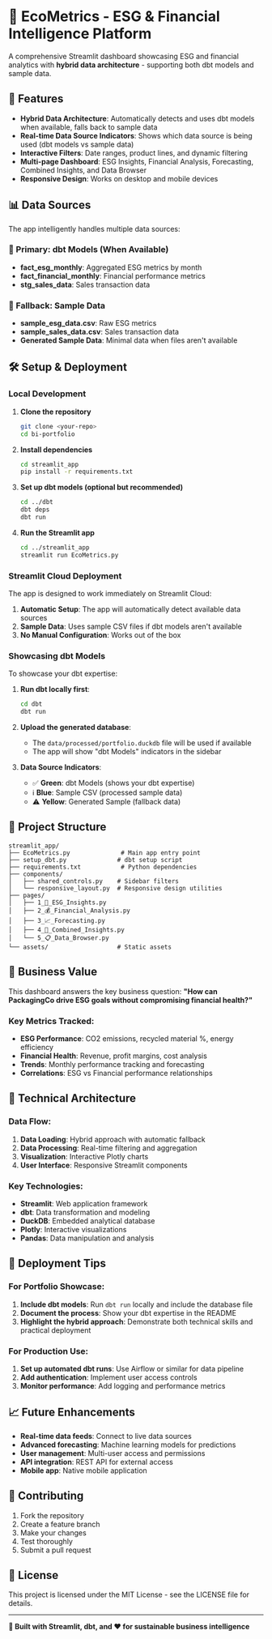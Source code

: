 # 🌱 EcoMetrics - ESG & Financial Intelligence Platform

A comprehensive Streamlit dashboard showcasing ESG and financial analytics with **hybrid data architecture** - supporting both dbt models and sample data.

## 🚀 Features

- **Hybrid Data Architecture**: Automatically detects and uses dbt models when available, falls back to sample data
- **Real-time Data Source Indicators**: Shows which data source is being used (dbt models vs sample data)
- **Interactive Filters**: Date ranges, product lines, and dynamic filtering
- **Multi-page Dashboard**: ESG Insights, Financial Analysis, Forecasting, Combined Insights, and Data Browser
- **Responsive Design**: Works on desktop and mobile devices

## 📊 Data Sources

The app intelligently handles multiple data sources:

### 🎯 Primary: dbt Models (When Available)
- **fact_esg_monthly**: Aggregated ESG metrics by month
- **fact_financial_monthly**: Financial performance metrics
- **stg_sales_data**: Sales transaction data

### 🔄 Fallback: Sample Data
- **sample_esg_data.csv**: Raw ESG metrics
- **sample_sales_data.csv**: Sales transaction data
- **Generated Sample Data**: Minimal data when files aren't available

## 🛠️ Setup & Deployment

### Local Development

1. **Clone the repository**
   ```bash
   git clone <your-repo>
   cd bi-portfolio
   ```

2. **Install dependencies**
   ```bash
   cd streamlit_app
   pip install -r requirements.txt
   ```

3. **Set up dbt models (optional but recommended)**
   ```bash
   cd ../dbt
   dbt deps
   dbt run
   ```

4. **Run the Streamlit app**
   ```bash
   cd ../streamlit_app
   streamlit run EcoMetrics.py
   ```

### Streamlit Cloud Deployment

The app is designed to work immediately on Streamlit Cloud:

1. **Automatic Setup**: The app will automatically detect available data sources
2. **Sample Data**: Uses sample CSV files if dbt models aren't available
3. **No Manual Configuration**: Works out of the box

### Showcasing dbt Models

To showcase your dbt expertise:

1. **Run dbt locally first**:
   ```bash
   cd dbt
   dbt run
   ```

2. **Upload the generated database**:
   - The `data/processed/portfolio.duckdb` file will be used if available
   - The app will show "dbt Models" indicators in the sidebar

3. **Data Source Indicators**:
   - ✅ **Green**: dbt Models (shows your dbt expertise)
   - ℹ️ **Blue**: Sample CSV (processed sample data)
   - ⚠️ **Yellow**: Generated Sample (fallback data)

## 📁 Project Structure

```
streamlit_app/
├── EcoMetrics.py              # Main app entry point
├── setup_dbt.py              # dbt setup script
├── requirements.txt           # Python dependencies
├── components/
│   ├── shared_controls.py    # Sidebar filters
│   └── responsive_layout.py  # Responsive design utilities
├── pages/
│   ├── 1_🌱_ESG_Insights.py
│   ├── 2_💰_Financial_Analysis.py
│   ├── 3_📈_Forecasting.py
│   ├── 4_🔄_Combined_Insights.py
│   └── 5_📋_Data_Browser.py
└── assets/                   # Static assets
```

## 🎯 Business Value

This dashboard answers the key business question:
**"How can PackagingCo drive ESG goals without compromising financial health?"**

### Key Metrics Tracked:
- **ESG Performance**: CO2 emissions, recycled material %, energy efficiency
- **Financial Health**: Revenue, profit margins, cost analysis
- **Trends**: Monthly performance tracking and forecasting
- **Correlations**: ESG vs Financial performance relationships

## 🔧 Technical Architecture

### Data Flow:
1. **Data Loading**: Hybrid approach with automatic fallback
2. **Data Processing**: Real-time filtering and aggregation
3. **Visualization**: Interactive Plotly charts
4. **User Interface**: Responsive Streamlit components

### Key Technologies:
- **Streamlit**: Web application framework
- **dbt**: Data transformation and modeling
- **DuckDB**: Embedded analytical database
- **Plotly**: Interactive visualizations
- **Pandas**: Data manipulation and analysis

## 🚀 Deployment Tips

### For Portfolio Showcase:
1. **Include dbt models**: Run `dbt run` locally and include the database file
2. **Document the process**: Show your dbt expertise in the README
3. **Highlight the hybrid approach**: Demonstrate both technical skills and practical deployment

### For Production Use:
1. **Set up automated dbt runs**: Use Airflow or similar for data pipeline
2. **Add authentication**: Implement user access controls
3. **Monitor performance**: Add logging and performance metrics

## 📈 Future Enhancements

- **Real-time data feeds**: Connect to live data sources
- **Advanced forecasting**: Machine learning models for predictions
- **User management**: Multi-user access and permissions
- **API integration**: REST API for external access
- **Mobile app**: Native mobile application

## 🤝 Contributing

1. Fork the repository
2. Create a feature branch
3. Make your changes
4. Test thoroughly
5. Submit a pull request

## 📄 License

This project is licensed under the MIT License - see the LICENSE file for details.

---

**🌱 Built with Streamlit, dbt, and ❤️ for sustainable business intelligence** 